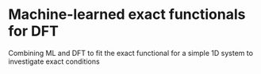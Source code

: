 # Machine-learned exact functionals for DFT
Combining ML and DFT to fit the exact functional for a simple 1D system to investigate exact conditions
